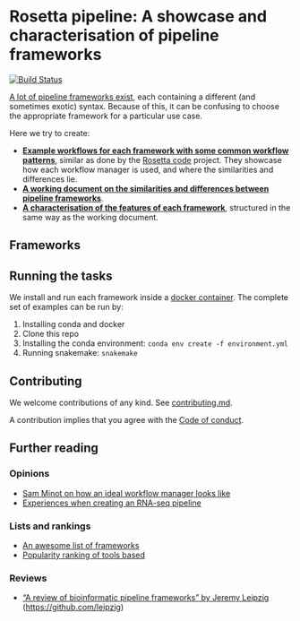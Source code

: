 
# Rosetta pipeline: A showcase and characterisation of pipeline frameworks

[![Build
Status](https://travis-ci.com/komparo/rosetta-pipeline.svg?branch=master)](https://travis-ci.com/komparo/rosetta-pipeline)

[A lot of pipeline frameworks
exist](https://github.com/pditommaso/awesome-pipeline), each containing
a different (and sometimes exotic) syntax. Because of this, it can be
confusing to choose the appropriate framework for a particular use case.

Here we try to create:

  - **[Example workflows for each framework with some common workflow
    patterns](tasks)**, similar as done by the [Rosetta
    code](http://www.rosettacode.org/wiki/Rosetta_Code) project. They
    showcase how each workflow manager is used, and where the
    similarities and differences lie.
  - **[A working document on the similarities and differences between
    pipeline frameworks](frameworks.md)**.
  - **[A characterisation of the features of each
    framework](characterisation)**, structured in the same way as the
    working document.

## Frameworks

## Running the tasks

We install and run each framework inside a [docker
container](containers). The complete set of examples can be run by:

1.  Installing conda and docker
2.  Clone this repo
3.  Installing the conda environment: `conda env create -f
    environment.yml`
4.  Running snakemake: `snakemake`

## Contributing

We welcome contributions of any kind. See
[contributing.md](contributing.md).

A contribution implies that you agree with the [Code of
conduct](code_of_conduct.md).

## Further reading

### Opinions

  - [Sam Minot on how an ideal workflow manager looks
    like](https://www.minot.bio/home/2018/9/22/the-rise-of-the-machines-workflow-managers-for-bioinformatics)
  - [Experiences when creating an RNA-seq
    pipeline](https://github.com/NCBI-Hackathons/SPeW)

### Lists and rankings

  - [An awesome list of
    frameworks](https://github.com/pditommaso/awesome-pipeline)
  - [Popularity ranking of tools
    based](https://docs.google.com/spreadsheets/d/1plkAsT_S3CzSeb7ivxyjRnHyrK3JclUCXeUMf_azraY/edit#gid=0)

### Reviews

  - [“A review of bioinformatic pipeline frameworks” by Jeremy
    Leipzig](https://doi.org/10.1093/bib/bbw020)
    (<https://github.com/leipzig>)
